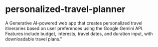 # personalized-travel-planner
A Generative AI-powered web app that creates personalized travel itineraries based on user preferences using the Google Gemini API. Features include budget, interests, travel dates, and duration input, with downloadable travel plans."
